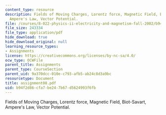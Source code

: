 ```yaml
---
content_type: resource
description: Fields of Moving Charges, Lorentz force, Magnetic Field, Biot-Savart,
  Ampere's Law, Vector Potential.
file: /courses/8-022-physics-ii-electricity-and-magnetism-fall-2002/b94f2d86cfa7be247b67d5624993f6fb_assignment08.pdf
file_size: 243334
file_type: application/pdf
hide_download: true
hide_download_original: null
learning_resource_types:
- Assignments
license: https://creativecommons.org/licenses/by-nc-sa/4.0/
ocw_type: OCWFile
parent_title: Assignments
parent_type: CourseSection
parent_uid: 9a370dcc-010e-c793-afb5-ab24c8d3a9bc
resourcetype: Document
title: assignment08.pdf
uid: b94f2d86-cfa7-be24-7b67-d5624993f6fb
---
```

Fields of Moving Charges, Lorentz force, Magnetic Field, Biot-Savart, Ampere's Law, Vector Potential.